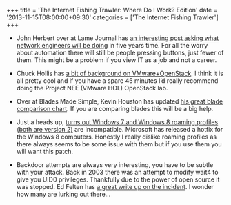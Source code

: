+++
title = 'The Internet Fishing Trawler: Where Do I Work? Edition'
date = '2013-11-15T08:00:00+09:30'
categories = ['The Internet Fishing Trawler']
+++

* John Herbert over at Lame Journal has
  [an interesting post asking what network engineers will be doing](http://lamejournal.com/2013/11/06/why-wont-have-a-job-in-5-years/)
  in five years time.
  For all the worry about automation there will still be people pressing
  buttons, just fewer of them. This might be a problem if you view IT as a
  job and not a career.

* Chuck Hollis has
    [a bit of background on VMware+OpenStack](http://chucksblog.emc.com/chucks_blog/2013/11/vmware-and-openstack-better-together.html).
    I think it is all pretty cool and if you have a spare 45 minutes I&#8217;d
    really recommend doing the Project NEE (VMware HOL) OpenStack lab.

* Over at Blades Made Simple, Kevin Houston has updated
    [his great blade comparison chart](http://bladesmadesimple.com/2013/11/comparison-of-x86-blade-servers/).
    If you are comparing blades this will be a big help.

* Just a heads up,
  [turns out Windows 7 and Windows 8 roaming profiles (both are version 2)](http://support.microsoft.com/kb/2887239)
  are incompatible.
  Microsoft has released a hotfix for the Windows 8 computers. Honestly I
  really dislike roaming profiles as there always seems to be some issue
  with them but if you use them you will want this patch.

* Backdoor attempts are always very interesting, you have to be subtle with
    your attack. Back in 2003 there was an attempt to modify wait4 to give you
    UID0 privileges. Thankfully due to the power of open source it was
    stopped. Ed Felten has
    [a great write up on the incident](https://freedom-to-tinker.com/blog/felten/the-linux-backdoor-attempt-of-2003/).
    I wonder how many are lurking out there&#8230;
